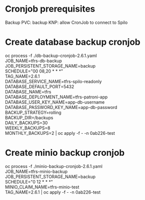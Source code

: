 # Cronjob prerequisites
Backup PVC: backup
KNP: allow CronJob to connect to Spilo

# Create database backup cronjob
oc process -f ./db-backup-cronjob-2.6.1.yaml \
JOB_NAME=tfrs-db-backup \
JOB_PERSISTENT_STORAGE_NAME=backup \
SCHEDULE="00 08,20 * * *" \
TAG_NAME=2.6.1 \
DATABASE_SERVICE_NAME=tfrs-spilo-readonly \
DATABASE_DEFAULT_PORT=5432 \
DATABASE_NAME=tfrs \
DATABASE_DEPLOYMENT_NAME=tfrs-patroni-app \
DATABASE_USER_KEY_NAME=app-db-username \
DATABASE_PASSWORD_KEY_NAME=app-db-password \
BACKUP_STRATEGY=rolling \
BACKUP_DIR=/backups \
DAILY_BACKUPS=30 \
WEEKLY_BACKUPS=8 \
MONTHLY_BACKUPS=2 | oc apply -f - -n 0ab226-test

# Create minio backup cronjob
oc process -f ./minio-backup-cronjob-2.6.1.yaml \
JOB_NAME=tfrs-minio-backup \
JOB_PERSISTENT_STORAGE_NAME=backup \
SCHEDULE="0 12 * * *" \
MINIO_CLAIM_NAME=tfrs-minio-test \
TAG_NAME=2.6.1 | oc apply -f - -n 0ab226-test
